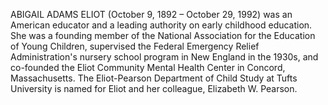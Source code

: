 ABIGAIL ADAMS ELIOT (October 9, 1892 – October 29, 1992) was an American educator and a leading authority on early childhood education. She was a founding member of the National Association for the Education of Young Children, supervised the Federal Emergency Relief Administration's nursery school program in New England in the 1930s, and co-founded the Eliot Community Mental Health Center in Concord, Massachusetts. The Eliot-Pearson Department of Child Study at Tufts University is named for Eliot and her colleague, Elizabeth W. Pearson.
